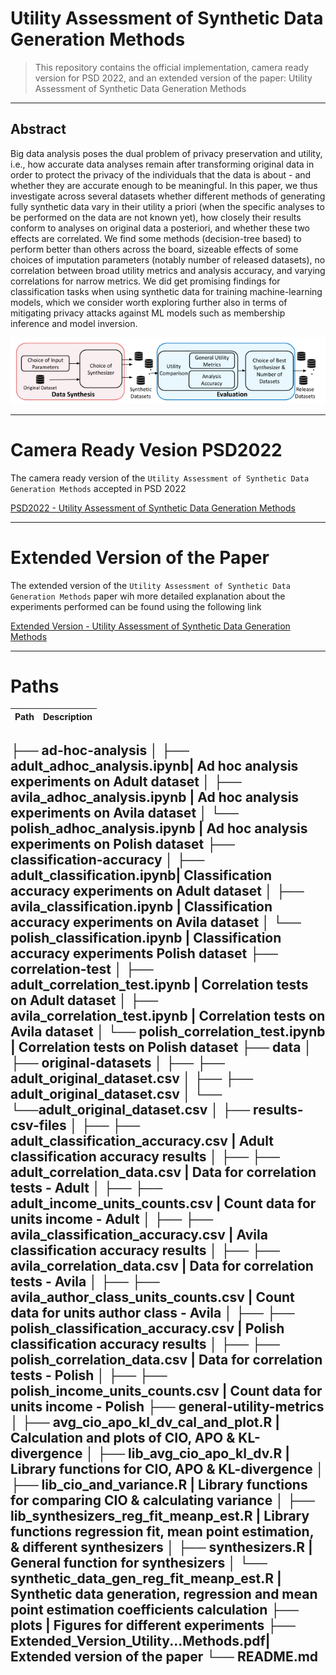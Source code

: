 # Utility Assessment of Synthetic Data Generation Methods

> This repository contains the official implementation, camera ready version for PSD 2022, and an extended version of the paper: Utility Assessment of Synthetic Data Generation Methods

---


## Abstract

Big data analysis poses the dual problem of privacy preservation and utility, i.e., how accurate data analyses remain after transforming original data in order to protect the privacy of the individuals that the data is about - and whether they are accurate enough to be meaningful. In this paper, we thus investigate across several datasets whether different methods of generating fully synthetic data vary in their utility a priori (when the specific analyses to be performed on the data are not known yet), how closely their results conform to analyses on original data a posteriori, and whether these two effects are correlated. We find some methods (decision-tree based) to perform better than others across the board, sizeable effects of some choices of imputation parameters (notably number of released datasets), no correlation between broad utility metrics  and analysis accuracy, and varying correlations for narrow metrics. We did get promising findings for classification tasks when using synthetic data for training machine-learning models, which we consider worth exploring further also in terms of mitigating privacy attacks against ML models such as membership inference and model inversion.

<p align='center'>
  <img src='plots/fig_framework.png'>
</p>

---

# Camera Ready Vesion PSD2022

The camera ready version of the ```Utility Assessment of Synthetic Data Generation Methods``` accepted in PSD 2022

[PSD2022 - Utility Assessment of Synthetic Data Generation Methods](https://github.com/sakib570/synthetic-data-utility/blob/main/Utility_Assessment_of_Synthetic_Data_Generation_Methods-PSD2022.pdf)

---

# Extended Version of the Paper

The extended version of the ```Utility Assessment of Synthetic Data Generation Methods``` paper wih more detailed explanation about the experiments performed can be found using the following link

[Extended Version - Utility Assessment of Synthetic Data Generation Methods](https://github.com/sakib570/synthetic-data-utility/blob/main/Extended_Version_Utility_Assessment_of_Synthetic_Data_Generation_Methods.pdf)

---

# Paths


|Path | Description
| :--- | :---
├── ad-hoc-analysis
│   ├── adult_adhoc_analysis.ipynb| Ad hoc analysis experiments on Adult dataset
│   ├── avila_adhoc_analysis.ipynb | Ad hoc analysis experiments on Avila dataset
│   └── polish_adhoc_analysis.ipynb | Ad hoc analysis experiments on Polish dataset
├── classification-accuracy
│   ├── adult_classification.ipynb| Classification accuracy experiments on Adult dataset
│   ├── avila_classification.ipynb | Classification accuracy experiments on Avila dataset
│   └── polish_classification.ipynb | Classification accuracy experiments Polish dataset
├── correlation-test 
│   ├── adult_correlation_test.ipynb | Correlation tests on Adult dataset
│   ├── avila_correlation_test.ipynb | Correlation tests on Avila dataset
│   └── polish_correlation_test.ipynb | Correlation tests on Polish dataset
├── data
│   ├── original-datasets
│   ├── ├── adult_original_dataset.csv
│   ├── ├── adult_original_dataset.csv
│   └── └──adult_original_dataset.csv
│   ├── results-csv-files
│   ├── ├── adult_classification_accuracy.csv | Adult classification accuracy results
│   ├── ├── adult_correlation_data.csv | Data for correlation tests - Adult
│   ├── ├── adult_income_units_counts.csv | Count data for units income - Adult
│   ├── ├── avila_classification_accuracy.csv | Avila classification accuracy results
│   ├── ├── avila_correlation_data.csv | Data for correlation tests - Avila
│   ├── ├── avila_author_class_units_counts.csv | Count data for units author class - Avila
│   ├── ├── polish_classification_accuracy.csv | Polish classification accuracy results
│   ├── ├── polish_correlation_data.csv | Data for correlation tests - Polish
│   ├── ├── polish_income_units_counts.csv  | Count data for units income - Polish
├── general-utility-metrics 
│   ├── avg_cio_apo_kl_dv_cal_and_plot.R | Calculation and plots of CIO, APO & KL-divergence
│   ├── lib_avg_cio_apo_kl_dv.R | Library functions for CIO, APO & KL-divergence
│   ├── lib_cio_and_variance.R | Library functions for comparing CIO & calculating variance
│   ├── lib_synthesizers_reg_fit_meanp_est.R | Library functions regression fit, mean point estimation, & different synthesizers 
│   ├── synthesizers.R | General function for synthesizers
│   └── synthetic_data_gen_reg_fit_meanp_est.R | Synthetic data generation, regression and mean point estimation coefficients calculation 
├── plots | Figures for different experiments
├── Extended_Version_Utility...Methods.pdf| Extended version of the paper
└── README.md
---
